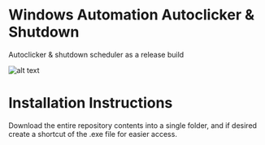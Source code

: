 # Windows Automation Autoclicker & Shutdown
 Autoclicker & shutdown scheduler as a release build

![alt text](https://github.com/rileystuartmyers/Windows-Automation-Autoclicker---Shutdown/blob/684fd1c4c9b29f1d579980f3a0010d6d0dfa37f0/85ea37343549f6fd09890352cf5bcf60.png)
# Installation Instructions
 Download the entire repository contents into a single folder, and if desired create a shortcut of the .exe file for easier access.
 
